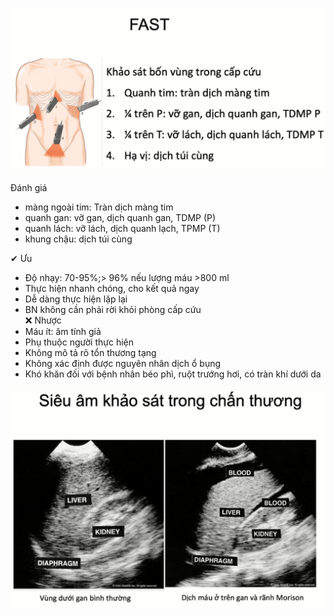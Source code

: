 ![Pasted image 20230408220037.png](../../../../200%20Files/image/Pasted%20image%2020230408220037.png)  
  
Đánh giá  
- màng ngoài tim: Tràn dịch màng tim  
- quanh gan: vỡ gan, dịch quanh gan, TDMP (P)  
- quanh lách: vỡ lách, dịch quanh lạch, TPMP (T)  
- khung chậu: dịch túi cùng  
  
  
✔ Ưu  
- Độ nhạy: 70-95%;> 96% nếu lượng máu >800 ml  
- Thực hiện nhanh chóng, cho kết quả ngay  
- Dễ dàng thực hiện lặp lại  
- BN không cần phải rời khỏi phòng cấp cứu  
❌ Nhược  
- Máu ít: âm tính giả  
- Phụ thuộc người thực hiện  
- Không mô tả rõ tổn thương tạng  
- Không xác định được nguyên nhân dịch ổ bụng  
- Khó khăn đối với bệnh nhân béo phì, ruột trướng hơi, có tràn khí dưới da  
  
![Siêu âm FAST trong chấn thương.png](../../../../200%20Files/image/Si%C3%AAu%20%C3%A2m%20FAST%20trong%20ch%E1%BA%A5n%20th%C6%B0%C6%A1ng.png)
